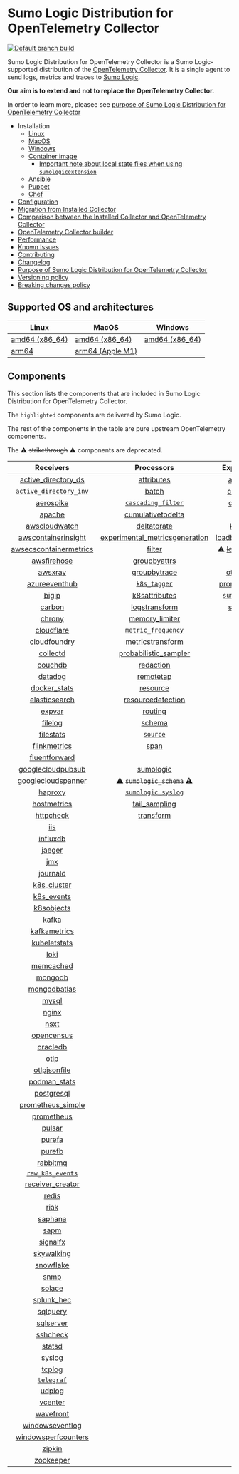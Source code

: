 # Sumo Logic Distribution for OpenTelemetry Collector

[![Default branch build](https://github.com/SumoLogic/sumologic-otel-collector/actions/workflows/dev_builds.yml/badge.svg)](https://github.com/SumoLogic/sumologic-otel-collector/actions/workflows/dev_builds.yml)

Sumo Logic Distribution for OpenTelemetry Collector is a Sumo Logic-supported distribution of the [OpenTelemetry Collector][otc_link].
It is a single agent to send logs, metrics and traces to [Sumo Logic][sumologic].

**Our aim is to extend and not to replace the OpenTelemetry Collector.**

In order to learn more, pleasee see [purpose of Sumo Logic Distribution for OpenTelemetry Collector][purpose]

[otc_link]: https://github.com/open-telemetry/opentelemetry-collector
[sumologic]: https://www.sumologic.com

- Installation
  - [Linux][linux_installation]
  - [MacOS][macos_installation]
  - [Windows][windows_installation]
  - [Container image](/docs/installation.md#container-image)
    - [Important note about local state files when using `sumologicextension`](/docs/installation.md#important-note-about-local-state-files-when-using-sumologicextension)
  - [Ansible](/docs/installation.md#ansible)
  - [Puppet](/docs/installation.md#puppet)
  - [Chef](/docs/installation.md#chef)
- [Configuration](docs/configuration.md)
- [Migration from Installed Collector](docs/migration.md)
- [Comparison between the Installed Collector and OpenTelemetry Collector](docs/comparison.md)
- [OpenTelemetry Collector builder](./otelcolbuilder/README.md)
- [Performance]
- [Known Issues][known issues]
- [Contributing](./CONTRIBUTING.md)
- [Changelog](./CHANGELOG.md)
- [Purpose of Sumo Logic Distribution for OpenTelemetry Collector][purpose]
- [Versioning policy][versioning]
- [Breaking changes policy][breaking]

[linux_installation]: https://help.sumologic.com/docs/send-data/opentelemetry-collector/install-collector-linux/
[macos_installation]: https://help.sumologic.com/docs/send-data/opentelemetry-collector/install-collector-macos/
[windows_installation]: https://help.sumologic.com/docs/send-data/opentelemetry-collector/install-collector-windows/
[performance]: https://help.sumologic.com/docs/send-data/opentelemetry-collector/#performance
[known issues]: https://help.sumologic.com/docs/send-data/opentelemetry-collector/troubleshooting-faq/#known-issues
[purpose]: https://help.sumologic.com/docs/send-data/opentelemetry-collector/sumo-logic-opentelemetry-vs-opentelemetry-upstream-relationship/
[versioning]: https://help.sumologic.com/docs/send-data/opentelemetry-collector/sumo-logic-opentelemetry-vs-opentelemetry-upstream-relationship/#versioning-policy
[breaking]: https://help.sumologic.com/docs/send-data/opentelemetry-collector/sumo-logic-opentelemetry-vs-opentelemetry-upstream-relationship/#versioning-policy

## Supported OS and architectures

| Linux                         | MacOS                         | Windows                     |
|-------------------------------|-------------------------------|-----------------------------|
| [amd64 (x86_64)][linux_amd64] | [amd64 (x86_64)][mac_amd64]   | [amd64 (x86_64)][win_amd64] |
| [arm64][linux_arm64]          | [arm64 (Apple M1)][mac_arm64] |                             |

[linux_amd64]: ./docs/installation.md#linux-on-amd64-x86-64
[linux_arm64]: ./docs/installation.md#linux-on-arm64
[mac_amd64]: ./docs/installation.md#macos-on-amd64-x86-64
[mac_arm64]: ./docs/installation.md#macos-on-arm64-apple-m1-x86-64
[win_amd64]: ./docs/installation.md#windows

## Components

This section lists the components that are included in Sumo Logic Distribution for OpenTelemetry Collector.

The `highlighted` components are delivered by Sumo Logic.

The rest of the components in the table are pure upstream OpenTelemetry components.

The ⚠️ ~~strikethrough~~ ⚠️ components are deprecated.

|                        Receivers                         |                          Processors                          |               Exporters                |                  Extensions                  |              Connectors               |
|:--------------------------------------------------------:|:------------------------------------------------------------:|:--------------------------------------:|:--------------------------------------------:|:-------------------------------------:|
|     [active_directory_ds][activedirectorydsreceiver]     |              [attributes][attributesprocessor]               |         [awss3][awss3exporter]         |       [asapclient][asapauthextension]        |      [forward][forwardconnector]      |
|   [`active_directory_inv`][activedirectoryinvreceiver]   |                   [batch][batchprocessor]                    |        [carbon][carbonexporter]        |             [awsproxy][awsproxy]             |        [count][countconnector]        |
|              [aerospike][aerospikereceiver]              |        [`cascading_filter`][cascadingfilterprocessor]        |         [debug][debugexporter]         |       [basicauth][basicauthextension]        |      [routing][routingconnector]      |
|                 [apache][apachereceiver]                 |       [cumulativetodelta][cumulativetodeltaprocessor]        |          [file][fileexporter]          | [bearertokenauth][bearertokenauthextension]  | [servicegraph][servicegraphconnector] |
|          [awscloudwatch][awscloudwatchreceiver]          |             [deltatorate][deltatorateprocessor]              |         [kafka][kafkaexporter]         |           [db_storage][dbstorage]            |  [spanmetrics][spanmetricsconnector]  |
|    [awscontainerinsight][awscontainerinsightreceiver]    | [experimental_metricsgeneration][metricsgenerationprocessor] | [loadbalancing][loadbalancingexporter] |      [docker_observer][dockerobserver]       |                                       |
| [awsecscontainermetrics][awsecscontainermetricsreceiver] |                  [filter][filterprocessor]                   |  ⚠️ ~~[logging][loggingexporter]~~ ⚠️  |         [ecs_observer][ecsobserver]          |                                       |
|            [awsfirehose][awsfirehosereceiver]            |            [groupbyattrs][groupbyattrsprocessor]             |          [otlp][otlpexporter]          |     [ecs_task_observer][ecstaskobserver]     |                                       |
|                [awsxray][awsxrayreceiver]                |            [groupbytrace][groupbytraceprocessor]             |      [otlphttp][otlphttpexporter]      |         [file_storage][filestorage]          |                                       |
|          [azureeventhub][azureeventhubreceiver]          |                 [`k8s_tagger`][k8sprocessor]                 |    [prometheus][prometheusexporter]    |   [headerssetter][headerssetterextension]    |                                       |
|                  [bigip][bigipreceiver]                  |           [k8sattributes][k8sattributesprocessor]            |    [`sumologic`][sumologicexporter]    |     [health_check][healthcheckextension]     |                                       |
|                 [carbon][carbonreceiver]                 |           [logstransform][logstransformprocessor]            |        [syslog][syslogexporter]        |        [host_observer][hostobserver]         |                                       |
|                 [chrony][chronyreceiver]                 |           [memory_limiter][memorylimiterprocessor]           |                                        |       [http_forwarder][httpforwarder]        |                                       |
|             [cloudflare][cloudflarereceiver]             |        [`metric_frequency`][metricfrequencyprocessor]        |                                        | [jaegerremotesampling][jaegerremotesampling] |                                       |
|           [cloudfoundry][cloudfoundryreceiver]           |        [metricstransform][metricstransformprocessor]         |                                        |         [k8s_observer][k8sobserver]          |                                       |
|               [collectd][collectdreceiver]               |    [probabilistic_sampler][probabilisticsamplerprocessor]    |                                        |  ⚠️ ~~[memory_ballast][ballastextension]~~ ⚠️  |                                       |
|                [couchdb][couchdbreceiver]                |               [redaction][redactionprocessor]                |                                        |  [oauth2client][oauth2clientauthextension]   |                                       |
|                [datadog][datadogreceiver]                |               [remotetap][remotetapprocessor]                |                                        |          [oidc][oidcauthextension]           |                                       |
|           [docker_stats][dockerstatsreceiver]            |                [resource][resourceprocessor]                 |                                        |           [pprof][pprofextension]            |                                       |
|          [elasticsearch][elasticsearchreceiver]          |       [resourcedetection][resourcedetectionprocessor]        |                                        |       [sigv4auth][sigv4authextension]        |                                       |
|                 [expvar][expvarreceiver]                 |                 [routing][routingprocessor]                  |                                        |      [`sumologic`][sumologicextension]       |                                       |
|                [filelog][filelogreceiver]                |                  [schema][schemaprocessor]                   |                                        |          [zpages][zpagesextension]           |                                       |
|              [filestats][filestatsreceiver]              |                 [`source`][sourceprocessor]                  |                                        |                                              |                                       |
|           [flinkmetrics][flinkmetricsreceiver]           |                    [span][spanprocessor]                     |                                        |                                              |                                       |
|          [fluentforward][fluentforwardreceiver]          |             |                                        |                                              |                                       |
|      [googlecloudpubsub][googlecloudpubsubreceiver]      |               [sumologic][sumologicprocessor]                |                                        |                                              |                                       |
|     [googlecloudspanner][googlecloudspannerreceiver]     |   ⚠️ ~~[`sumologic_schema`][sumologicschemaprocessor]~~ ⚠️   |                                        |                                              |                                       |
|                [haproxy][haproxyreceiver]                |        [`sumologic_syslog`][sumologicsyslogprocessor]        |                                        |                                              |                                       |
|            [hostmetrics][hostmetricsreceiver]            |            [tail_sampling][tailsamplingprocessor]            |                                        |                                              |                                       |
|              [httpcheck][httpcheckreceiver]              |               [transform][transformprocessor]                |                                        |                                              |                                       |
|                    [iis][iisreceiver]                    |                                                              |                                        |                                              |                                       |
|               [influxdb][influxdbreceiver]               |                                                              |                                        |                                              |                                       |
|                 [jaeger][jaegerreceiver]                 |                                                              |                                        |                                              |                                       |
|                    [jmx][jmxreceiver]                    |                                                              |                                        |                                              |                                       |
|               [journald][journaldreceiver]               |                                                              |                                        |                                              |                                       |
|            [k8s_cluster][k8sclusterreceiver]             |                                                              |                                        |                                              |                                       |
|             [k8s_events][k8seventsreceiver]              |                                                              |                                        |                                              |                                       |
|             [k8sobjects][k8sobjectsreceiver]             |                                                              |                                        |                                              |                                       |
|                  [kafka][kafkareceiver]                  |                                                              |                                        |                                              |                                       |
|           [kafkametrics][kafkametricsreceiver]           |                                                              |                                        |                                              |                                       |
|           [kubeletstats][kubeletstatsreceiver]           |                                                              |                                        |                                              |                                       |
|                   [loki][lokireceiver]                   |                                                              |                                        |                                              |                                       |
|              [memcached][memcachedreceiver]              |                                                              |                                        |                                              |                                       |
|                [mongodb][mongodbreceiver]                |                                                              |                                        |                                              |                                       |
|           [mongodbatlas][mongodbatlasreceiver]           |                                                              |                                        |                                              |                                       |
|                  [mysql][mysqlreceiver]                  |                                                              |                                        |                                              |                                       |
|                  [nginx][nginxreceiver]                  |                                                              |                                        |                                              |                                       |
|                   [nsxt][nsxtreceiver]                   |                                                              |                                        |                                              |                                       |
|             [opencensus][opencensusreceiver]             |                                                              |                                        |                                              |                                       |
|               [oracledb][oracledbreceiver]               |                                                              |                                        |                                              |                                       |
|                   [otlp][otlpreceiver]                   |                                                              |                                        |                                              |                                       |
|           [otlpjsonfile][otlpjsonfilereceiver]           |                                                              |                                        |                                              |                                       |
|              [podman_stats][podmanreceiver]              |                                                              |                                        |                                              |                                       |
|             [postgresql][postgresqlreceiver]             |                                                              |                                        |                                              |                                       |
|      [prometheus_simple][simpleprometheusreceiver]       |                                                              |                                        |                                              |                                       |
|             [prometheus][prometheusreceiver]             |                                                              |                                        |                                              |                                       |
|                 [pulsar][pulsarreceiver]                 |                                                              |                                        |                                              |                                       |
|                 [purefa][purefareceiver]                 |                                                              |                                        |                                              |                                       |
|                 [purefb][purefbreceiver]                 |                                                              |                                        |                                              |                                       |
|               [rabbitmq][rabbitmqreceiver]               |                                                              |                                        |                                              |                                       |
|         [`raw_k8s_events`][rawk8seventsreceiver]         |                                                              |                                        |                                              |                                       |
|           [receiver_creator][receivercreator]            |                                                              |                                        |                                              |                                       |
|                  [redis][redisreceiver]                  |                                                              |                                        |                                              |                                       |
|                   [riak][riakreceiver]                   |                                                              |                                        |                                              |                                       |
|                [saphana][saphanareceiver]                |                                                              |                                        |                                              |                                       |
|                   [sapm][sapmreceiver]                   |                                                              |                                        |                                              |                                       |
|               [signalfx][signalfxreceiver]               |                                                              |                                        |                                              |                                       |
|             [skywalking][skywalkingreceiver]             |                                                              |                                        |                                              |                                       |
|              [snowflake][snowflakereceiver]              |                                                              |                                        |                                              |                                       |
|                   [snmp][snmpreceiver]                   |                                                              |                                        |                                              |                                       |
|                 [solace][solacereceiver]                 |                                                              |                                        |                                              |                                       |
|             [splunk_hec][splunkhecreceiver]              |                                                              |                                        |                                              |                                       |
|               [sqlquery][sqlqueryreceiver]               |                                                              |                                        |                                              |                                       |
|              [sqlserver][sqlserverreceiver]              |                                                              |                                        |                                              |                                       |
|               [sshcheck][sshcheckreceiver]               |                                                              |                                        |                                              |                                       |
|                 [statsd][statsdreceiver]                 |                                                              |                                        |                                              |                                       |
|                 [syslog][syslogreceiver]                 |                                                              |                                        |                                              |                                       |
|                 [tcplog][tcplogreceiver]                 |                                                              |                                        |                                              |                                       |
|              [`telegraf`][telegrafreceiver]              |                                                              |                                        |                                              |                                       |
|                 [udplog][udplogreceiver]                 |                                                              |                                        |                                              |                                       |
|                [vcenter][vcenterreceiver]                |                                                              |                                        |                                              |                                       |
|              [wavefront][wavefrontreceiver]              |                                                              |                                        |                                              |                                       |
|        [windowseventlog][windowseventlogreceiver]        |                                                              |                                        |                                              |                                       |
|    [windowsperfcounters][windowsperfcountersreceiver]    |                                                              |                                        |                                              |                                       |
|                 [zipkin][zipkinreceiver]                 |                                                              |                                        |                                              |                                       |
|              [zookeeper][zookeeperreceiver]              |                                                              |                                        |                                              |                                       |

[activedirectorydsreceiver]: https://github.com/open-telemetry/opentelemetry-collector-contrib/tree/v0.96.0/receiver/activedirectorydsreceiver
[activedirectoryinvreceiver]: ./pkg/receiver/activedirectoryinvreceiver
[aerospikereceiver]: https://github.com/open-telemetry/opentelemetry-collector-contrib/tree/v0.96.0/receiver/aerospikereceiver
[apachereceiver]: https://github.com/open-telemetry/opentelemetry-collector-contrib/tree/v0.96.0/receiver/apachereceiver
[awscloudwatchreceiver]: https://github.com/open-telemetry/opentelemetry-collector-contrib/tree/v0.96.0/receiver/awscloudwatchreceiver
[awscontainerinsightreceiver]: https://github.com/open-telemetry/opentelemetry-collector-contrib/tree/v0.96.0/receiver/awscontainerinsightreceiver
[awsecscontainermetricsreceiver]: https://github.com/open-telemetry/opentelemetry-collector-contrib/tree/v0.96.0/receiver/awsecscontainermetricsreceiver
[awsfirehosereceiver]: https://github.com/open-telemetry/opentelemetry-collector-contrib/tree/v0.96.0/receiver/awsfirehosereceiver
[awsxrayreceiver]: https://github.com/open-telemetry/opentelemetry-collector-contrib/tree/v0.96.0/receiver/awsxrayreceiver
[azureeventhubreceiver]: https://github.com/open-telemetry/opentelemetry-collector-contrib/tree/v0.96.0/receiver/azureeventhubreceiver
[bigipreceiver]: https://github.com/open-telemetry/opentelemetry-collector-contrib/tree/v0.96.0/receiver/bigipreceiver
[carbonreceiver]: https://github.com/open-telemetry/opentelemetry-collector-contrib/tree/v0.96.0/receiver/carbonreceiver
[chronyreceiver]: https://github.com/open-telemetry/opentelemetry-collector-contrib/tree/v0.96.0/receiver/chronyreceiver
[cloudfoundryreceiver]: https://github.com/open-telemetry/opentelemetry-collector-contrib/tree/v0.96.0/receiver/cloudfoundryreceiver
[cloudflarereceiver]: https://github.com/open-telemetry/opentelemetry-collector-contrib/tree/v0.96.0/receiver/cloudflarereceiver
[collectdreceiver]: https://github.com/open-telemetry/opentelemetry-collector-contrib/tree/v0.96.0/receiver/collectdreceiver
[couchdbreceiver]: https://github.com/open-telemetry/opentelemetry-collector-contrib/tree/v0.96.0/receiver/couchdbreceiver
[datadogreceiver]: https://github.com/open-telemetry/opentelemetry-collector-contrib/tree/v0.96.0/receiver/datadogreceiver
[dockerstatsreceiver]: https://github.com/open-telemetry/opentelemetry-collector-contrib/tree/v0.96.0/receiver/dockerstatsreceiver
[elasticsearchreceiver]: https://github.com/open-telemetry/opentelemetry-collector-contrib/tree/v0.96.0/receiver/elasticsearchreceiver
[expvarreceiver]: https://github.com/open-telemetry/opentelemetry-collector-contrib/tree/v0.96.0/receiver/expvarreceiver
[filelogreceiver]: https://github.com/open-telemetry/opentelemetry-collector-contrib/tree/v0.96.0/receiver/filelogreceiver
[filestatsreceiver]: https://github.com/open-telemetry/opentelemetry-collector-contrib/tree/v0.96.0/receiver/filestatsreceiver
[flinkmetricsreceiver]: https://github.com/open-telemetry/opentelemetry-collector-contrib/tree/v0.96.0/receiver/flinkmetricsreceiver
[fluentforwardreceiver]: https://github.com/open-telemetry/opentelemetry-collector-contrib/tree/v0.96.0/receiver/fluentforwardreceiver
[googlecloudpubsubreceiver]: https://github.com/open-telemetry/opentelemetry-collector-contrib/tree/v0.96.0/receiver/googlecloudpubsubreceiver
[googlecloudspannerreceiver]: https://github.com/open-telemetry/opentelemetry-collector-contrib/tree/v0.96.0/receiver/googlecloudspannerreceiver
[haproxyreceiver]: https://github.com/open-telemetry/opentelemetry-collector-contrib/tree/v0.96.0/receiver/haproxyreceiver
[hostmetricsreceiver]: https://github.com/open-telemetry/opentelemetry-collector-contrib/tree/v0.96.0/receiver/hostmetricsreceiver
[httpcheckreceiver]: https://github.com/open-telemetry/opentelemetry-collector-contrib/tree/v0.96.0/receiver/httpcheckreceiver
[iisreceiver]: https://github.com/open-telemetry/opentelemetry-collector-contrib/tree/v0.96.0/receiver/iisreceiver
[influxdbreceiver]: https://github.com/open-telemetry/opentelemetry-collector-contrib/tree/v0.96.0/receiver/influxdbreceiver
[jaegerreceiver]: https://github.com/open-telemetry/opentelemetry-collector-contrib/tree/v0.96.0/receiver/jaegerreceiver
[jmxreceiver]: https://github.com/open-telemetry/opentelemetry-collector-contrib/tree/v0.96.0/receiver/jmxreceiver
[journaldreceiver]: https://github.com/open-telemetry/opentelemetry-collector-contrib/tree/v0.96.0/receiver/journaldreceiver
[k8sclusterreceiver]: https://github.com/open-telemetry/opentelemetry-collector-contrib/tree/v0.96.0/receiver/k8sclusterreceiver
[k8seventsreceiver]: https://github.com/open-telemetry/opentelemetry-collector-contrib/tree/v0.96.0/receiver/k8seventsreceiver
[k8sobjectsreceiver]: https://github.com/open-telemetry/opentelemetry-collector-contrib/tree/v0.96.0/receiver/k8sobjectsreceiver
[kafkareceiver]: https://github.com/open-telemetry/opentelemetry-collector-contrib/tree/v0.96.0/receiver/kafkareceiver
[kafkametricsreceiver]: https://github.com/open-telemetry/opentelemetry-collector-contrib/tree/v0.96.0/receiver/kafkametricsreceiver
[kubeletstatsreceiver]: https://github.com/open-telemetry/opentelemetry-collector-contrib/tree/v0.96.0/receiver/kubeletstatsreceiver
[lokireceiver]: https://github.com/open-telemetry/opentelemetry-collector-contrib/tree/v0.96.0/receiver/lokireceiver
[memcachedreceiver]: https://github.com/open-telemetry/opentelemetry-collector-contrib/tree/v0.96.0/receiver/memcachedreceiver
[mongodbreceiver]: https://github.com/open-telemetry/opentelemetry-collector-contrib/tree/v0.96.0/receiver/mongodbreceiver
[mongodbatlasreceiver]: https://github.com/open-telemetry/opentelemetry-collector-contrib/tree/v0.96.0/receiver/mongodbatlasreceiver
[mysqlreceiver]: https://github.com/open-telemetry/opentelemetry-collector-contrib/tree/v0.96.0/receiver/mysqlreceiver
[nginxreceiver]: https://github.com/open-telemetry/opentelemetry-collector-contrib/tree/v0.96.0/receiver/nginxreceiver
[nsxtreceiver]: https://github.com/open-telemetry/opentelemetry-collector-contrib/tree/v0.96.0/receiver/nsxtreceiver
[opencensusreceiver]: https://github.com/open-telemetry/opentelemetry-collector-contrib/tree/v0.96.0/receiver/opencensusreceiver
[oracledbreceiver]: https://github.com/open-telemetry/opentelemetry-collector-contrib/tree/v0.96.0/receiver/oracledbreceiver
[otlpreceiver]: https://github.com/open-telemetry/opentelemetry-collector/tree/v0.96.0/receiver/otlpreceiver
[otlpjsonfilereceiver]: https://github.com/open-telemetry/opentelemetry-collector-contrib/tree/v0.96.0/receiver/otlpjsonfilereceiver
[podmanreceiver]: https://github.com/open-telemetry/opentelemetry-collector-contrib/tree/v0.96.0/receiver/podmanreceiver
[postgresqlreceiver]: https://github.com/open-telemetry/opentelemetry-collector-contrib/tree/v0.96.0/receiver/postgresqlreceiver
[simpleprometheusreceiver]: https://github.com/open-telemetry/opentelemetry-collector-contrib/tree/v0.96.0/receiver/simpleprometheusreceiver
[prometheusreceiver]: https://github.com/open-telemetry/opentelemetry-collector-contrib/tree/v0.96.0/receiver/prometheusreceiver
[pulsarreceiver]: https://github.com/open-telemetry/opentelemetry-collector-contrib/tree/v0.96.0/receiver/pulsarreceiver
[purefareceiver]: https://github.com/open-telemetry/opentelemetry-collector-contrib/tree/v0.96.0/receiver/purefareceiver
[purefbreceiver]: https://github.com/open-telemetry/opentelemetry-collector-contrib/tree/v0.96.0/receiver/purefbreceiver
[rabbitmqreceiver]: https://github.com/open-telemetry/opentelemetry-collector-contrib/tree/v0.96.0/receiver/rabbitmqreceiver
[rawk8seventsreceiver]: ./pkg/receiver/rawk8seventsreceiver
[receivercreator]: https://github.com/open-telemetry/opentelemetry-collector-contrib/tree/v0.96.0/receiver/receivercreator
[redisreceiver]: https://github.com/open-telemetry/opentelemetry-collector-contrib/tree/v0.96.0/receiver/redisreceiver
[riakreceiver]: https://github.com/open-telemetry/opentelemetry-collector-contrib/tree/v0.96.0/receiver/riakreceiver
[saphanareceiver]: https://github.com/open-telemetry/opentelemetry-collector-contrib/tree/v0.96.0/receiver/saphanareceiver
[sapmreceiver]: https://github.com/open-telemetry/opentelemetry-collector-contrib/tree/v0.96.0/receiver/sapmreceiver
[signalfxreceiver]: https://github.com/open-telemetry/opentelemetry-collector-contrib/tree/v0.96.0/receiver/signalfxreceiver
[skywalkingreceiver]: https://github.com/open-telemetry/opentelemetry-collector-contrib/tree/v0.96.0/receiver/skywalkingreceiver
[snmpreceiver]: https://github.com/open-telemetry/opentelemetry-collector-contrib/tree/v0.96.0/receiver/snmpreceiver
[snowflakereceiver]: https://github.com/open-telemetry/opentelemetry-collector-contrib/tree/v0.96.0/receiver/snowflakereceiver
[solacereceiver]: https://github.com/open-telemetry/opentelemetry-collector-contrib/tree/v0.96.0/receiver/solacereceiver
[splunkhecreceiver]: https://github.com/open-telemetry/opentelemetry-collector-contrib/tree/v0.96.0/receiver/splunkhecreceiver
[sqlqueryreceiver]: https://github.com/open-telemetry/opentelemetry-collector-contrib/tree/v0.96.0/receiver/sqlqueryreceiver
[sqlserverreceiver]: https://github.com/open-telemetry/opentelemetry-collector-contrib/tree/v0.96.0/receiver/sqlserverreceiver
[sshcheckreceiver]: https://github.com/open-telemetry/opentelemetry-collector-contrib/tree/v0.96.0/receiver/sshcheckreceiver
[statsdreceiver]: https://github.com/open-telemetry/opentelemetry-collector-contrib/tree/v0.96.0/receiver/statsdreceiver
[syslogreceiver]: https://github.com/open-telemetry/opentelemetry-collector-contrib/tree/v0.96.0/receiver/syslogreceiver
[tcplogreceiver]: https://github.com/open-telemetry/opentelemetry-collector-contrib/tree/v0.96.0/receiver/tcplogreceiver
[telegrafreceiver]: ./pkg/receiver/telegrafreceiver
[udplogreceiver]: https://github.com/open-telemetry/opentelemetry-collector-contrib/tree/v0.96.0/receiver/udplogreceiver
[vcenterreceiver]: https://github.com/open-telemetry/opentelemetry-collector-contrib/tree/v0.96.0/receiver/vcenterreceiver
[wavefrontreceiver]: https://github.com/open-telemetry/opentelemetry-collector-contrib/tree/v0.96.0/receiver/wavefrontreceiver
[windowseventlogreceiver]: https://github.com/open-telemetry/opentelemetry-collector-contrib/tree/v0.96.0/receiver/windowseventlogreceiver
[windowsperfcountersreceiver]: https://github.com/open-telemetry/opentelemetry-collector-contrib/tree/v0.96.0/receiver/windowsperfcountersreceiver
[zipkinreceiver]: https://github.com/open-telemetry/opentelemetry-collector-contrib/tree/v0.96.0/receiver/zipkinreceiver
[zookeeperreceiver]: https://github.com/open-telemetry/opentelemetry-collector-contrib/tree/v0.96.0/receiver/zookeeperreceiver

[attributesprocessor]: https://github.com/open-telemetry/opentelemetry-collector-contrib/tree/v0.96.0/processor/attributesprocessor
[batchprocessor]: https://github.com/open-telemetry/opentelemetry-collector/tree/v0.96.0/processor/batchprocessor
[cascadingfilterprocessor]: ./pkg/processor/cascadingfilterprocessor
[cumulativetodeltaprocessor]: https://github.com/open-telemetry/opentelemetry-collector-contrib/tree/v0.96.0/processor/cumulativetodeltaprocessor
[deltatorateprocessor]: https://github.com/open-telemetry/opentelemetry-collector-contrib/tree/v0.96.0/processor/deltatorateprocessor
[metricsgenerationprocessor]: https://github.com/open-telemetry/opentelemetry-collector-contrib/tree/v0.96.0/processor/metricsgenerationprocessor
[filterprocessor]: https://github.com/open-telemetry/opentelemetry-collector-contrib/tree/v0.96.0/processor/filterprocessor
[groupbyattrsprocessor]: https://github.com/open-telemetry/opentelemetry-collector-contrib/tree/v0.96.0/processor/groupbyattrsprocessor
[groupbytraceprocessor]: https://github.com/open-telemetry/opentelemetry-collector-contrib/tree/v0.96.0/processor/groupbytraceprocessor
[k8sprocessor]: ./pkg/processor/k8sprocessor
[k8sattributesprocessor]: https://github.com/open-telemetry/opentelemetry-collector-contrib/tree/v0.96.0/processor/k8sattributesprocessor
[logstransformprocessor]: https://github.com/open-telemetry/opentelemetry-collector-contrib/tree/v0.96.0/processor/logstransformprocessor
[memorylimiterprocessor]: https://github.com/open-telemetry/opentelemetry-collector/tree/v0.96.0/processor/memorylimiterprocessor
[metricfrequencyprocessor]: ./pkg/processor/metricfrequencyprocessor
[metricstransformprocessor]: https://github.com/open-telemetry/opentelemetry-collector-contrib/tree/v0.96.0/processor/metricstransformprocessor
[probabilisticsamplerprocessor]: https://github.com/open-telemetry/opentelemetry-collector-contrib/tree/v0.96.0/processor/probabilisticsamplerprocessor
[redactionprocessor]: https://github.com/open-telemetry/opentelemetry-collector-contrib/tree/v0.96.0/processor/redactionprocessor
[remotetapprocessor]: https://github.com/open-telemetry/opentelemetry-collector-contrib/tree/v0.96.0/processor/remotetapprocessor
[resourceprocessor]: https://github.com/open-telemetry/opentelemetry-collector-contrib/tree/v0.96.0/processor/resourceprocessor
[resourcedetectionprocessor]: https://github.com/open-telemetry/opentelemetry-collector-contrib/tree/v0.96.0/processor/resourcedetectionprocessor
[routingprocessor]: https://github.com/open-telemetry/opentelemetry-collector-contrib/tree/v0.96.0/processor/routingprocessor
[schemaprocessor]: https://github.com/open-telemetry/opentelemetry-collector-contrib/tree/v0.96.0/processor/schemaprocessor
[sourceprocessor]: ./pkg/processor/sourceprocessor
[spanprocessor]: https://github.com/open-telemetry/opentelemetry-collector-contrib/tree/v0.96.0/processor/spanprocessor
[sumologicprocessor]: https://github.com/open-telemetry/opentelemetry-collector-contrib/tree/v0.96.0/processor/sumologicprocessor
[sumologicschemaprocessor]: ./pkg/processor/sumologicschemaprocessor
[sumologicsyslogprocessor]: ./pkg/processor/sumologicsyslogprocessor
[tailsamplingprocessor]: https://github.com/open-telemetry/opentelemetry-collector-contrib/tree/v0.96.0/processor/tailsamplingprocessor
[transformprocessor]: https://github.com/open-telemetry/opentelemetry-collector-contrib/tree/v0.96.0/processor/transformprocessor

[awss3exporter]: https://github.com/open-telemetry/opentelemetry-collector-contrib/tree/v0.96.0/exporter/awss3exporter
[carbonexporter]: https://github.com/open-telemetry/opentelemetry-collector-contrib/tree/v0.96.0/exporter/carbonexporter
[debugexporter]: https://github.com/open-telemetry/opentelemetry-collector/tree/v0.96.0/exporter/debugexporter
[fileexporter]: https://github.com/open-telemetry/opentelemetry-collector-contrib/tree/v0.96.0/exporter/fileexporter
[kafkaexporter]: https://github.com/open-telemetry/opentelemetry-collector-contrib/tree/v0.96.0/exporter/kafkaexporter
[loadbalancingexporter]: https://github.com/open-telemetry/opentelemetry-collector-contrib/tree/v0.96.0/exporter/loadbalancingexporter
[loggingexporter]: https://github.com/open-telemetry/opentelemetry-collector/tree/v0.96.0/exporter/loggingexporter
[otlpexporter]: https://github.com/open-telemetry/opentelemetry-collector/tree/v0.96.0/exporter/otlpexporter
[otlphttpexporter]: https://github.com/open-telemetry/opentelemetry-collector/tree/v0.96.0/exporter/otlphttpexporter
[prometheusexporter]: https://github.com/open-telemetry/opentelemetry-collector-contrib/tree/v0.96.0/exporter/prometheusexporter
[sumologicexporter]: ./pkg/exporter/sumologicexporter
[syslogexporter]: https://github.com/open-telemetry/opentelemetry-collector-contrib/tree/v0.96.0/exporter/syslogexporter

[asapauthextension]: https://github.com/open-telemetry/opentelemetry-collector-contrib/tree/v0.96.0/extension/asapauthextension
[awsproxy]: https://github.com/open-telemetry/opentelemetry-collector-contrib/tree/v0.96.0/extension/awsproxy
[basicauthextension]: https://github.com/open-telemetry/opentelemetry-collector-contrib/tree/v0.96.0/extension/basicauthextension
[bearertokenauthextension]: https://github.com/open-telemetry/opentelemetry-collector-contrib/tree/v0.96.0/extension/bearertokenauthextension
[dbstorage]: https://github.com/open-telemetry/opentelemetry-collector-contrib/tree/v0.96.0/extension/storage/dbstorage
[dockerobserver]: https://github.com/open-telemetry/opentelemetry-collector-contrib/tree/v0.96.0/extension/observer/dockerobserver
[ecsobserver]: https://github.com/open-telemetry/opentelemetry-collector-contrib/tree/v0.96.0/extension/observer/ecsobserver
[ecstaskobserver]: https://github.com/open-telemetry/opentelemetry-collector-contrib/tree/v0.96.0/extension/observer/ecstaskobserver
[filestorage]: https://github.com/open-telemetry/opentelemetry-collector-contrib/tree/v0.96.0/extension/storage/filestorage
[headerssetterextension]: https://github.com/open-telemetry/opentelemetry-collector-contrib/tree/v0.96.0/extension/headerssetterextension
[healthcheckextension]: https://github.com/open-telemetry/opentelemetry-collector-contrib/tree/v0.96.0/extension/healthcheckextension
[hostobserver]: https://github.com/open-telemetry/opentelemetry-collector-contrib/tree/v0.96.0/extension/observer/hostobserver
[httpforwarder]: https://github.com/open-telemetry/opentelemetry-collector-contrib/tree/v0.96.0/extension/httpforwarderextension
[jaegerremotesampling]: https://github.com/open-telemetry/opentelemetry-collector-contrib/tree/v0.96.0/extension/jaegerremotesampling
[k8sobserver]: https://github.com/open-telemetry/opentelemetry-collector-contrib/tree/v0.96.0/extension/observer/k8sobserver
[ballastextension]: https://github.com/open-telemetry/opentelemetry-collector/tree/v0.96.0/extension/ballastextension
[oauth2clientauthextension]: https://github.com/open-telemetry/opentelemetry-collector-contrib/tree/v0.96.0/extension/oauth2clientauthextension
[oidcauthextension]: https://github.com/open-telemetry/opentelemetry-collector-contrib/tree/v0.96.0/extension/oidcauthextension
[pprofextension]: https://github.com/open-telemetry/opentelemetry-collector-contrib/tree/v0.96.0/extension/pprofextension
[sigv4authextension]: https://github.com/open-telemetry/opentelemetry-collector-contrib/tree/v0.96.0/extension/sigv4authextension
[sumologicextension]: ./pkg/extension/sumologicextension
[zpagesextension]: https://github.com/open-telemetry/opentelemetry-collector/tree/v0.96.0/extension/zpagesextension

[forwardconnector]: https://github.com/open-telemetry/opentelemetry-collector/tree/v0.96.0/connector/forwardconnector
[countconnector]: https://github.com/open-telemetry/opentelemetry-collector-contrib/tree/v0.96.0/connector/countconnector
[routingconnector]: https://github.com/open-telemetry/opentelemetry-collector-contrib/tree/v0.96.0/connector/routingconnector
[servicegraphconnector]: https://github.com/open-telemetry/opentelemetry-collector-contrib/tree/v0.96.0/connector/servicegraphconnector
[spanmetricsconnector]: https://github.com/open-telemetry/opentelemetry-collector-contrib/tree/v0.96.0/connector/spanmetricsconnector
